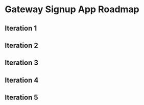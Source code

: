 # Gateway Signup App Roadmap

## Iteration 1


## Iteration 2


## Iteration 3


## Iteration 4


## Iteration 5

